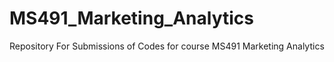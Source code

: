 # MS491_Marketing_Analytics
Repository For Submissions of Codes for course MS491 Marketing Analytics
